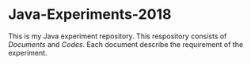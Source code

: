 # Java-Experiments-2018

This is my Java experiment repository. This respository consists of *Documents* and *Codes*. Each document describe the requirement of the experiment. 
